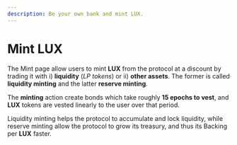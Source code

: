 ```yaml
---
description: Be your own bank and mint LUX.
---
```


# Mint LUX

The Mint page allow users to mint **LUX** from the protocol at a discount by trading it with i) **liquidity** (_LP tokens_) or ii) **other assets**. The former is called **liquidity minting** and the latter **reserve minting**.

The **minting** action create bonds which take roughly **15 epochs to vest**, and **LUX** tokens are vested linearly to the user over that period.&#x20;

Liquidity minting helps the protocol to accumulate and lock liquidity, while reserve minting allow the protocol to grow its treasury, and thus its Backing per **LUX** faster.
